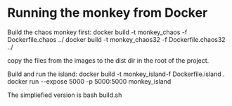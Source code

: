 Running the monkey from Docker
==============================
Build the chaos monkey first:
docker build -t monkey_chaos -f Dockerfile.chaos ../
docker build -t monkey_chaos32 -f Dockerfile.chaos32 ../

copy the files from the images to the dist dir in
the root of the project.

Build and run the island:
docker build -t monkey_island-f Dockerfile.island .
docker run --expose 5000 -p 5000:5000 monkey_island 

The simpliefied version is bash build.sh
